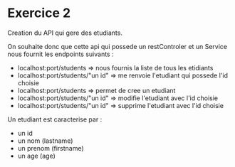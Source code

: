 # Exercice 2

Creation du API qui gere des etudiants.

On souhaite donc que cette api qui possede un restControler et un Service nous fournit les endpoints suivants :

- localhost:port/students => nous fournis la liste de tous les etidiants
- localhost:port/students/"un id" => me renvoie l'etudiant qui possede l'id choisie
- localhost:port/students => permet de cree un etudiant
- localhost:port/students/"un id" => modifie l'etudiant avec l'id choisie
- localhost:port/students/"un id" => supprime l'etudiant avec l'id choisie

Un etudiant est caracterise par :
- un id
- un nom (lastname)
- un prenom (firstname)
- un age (age)